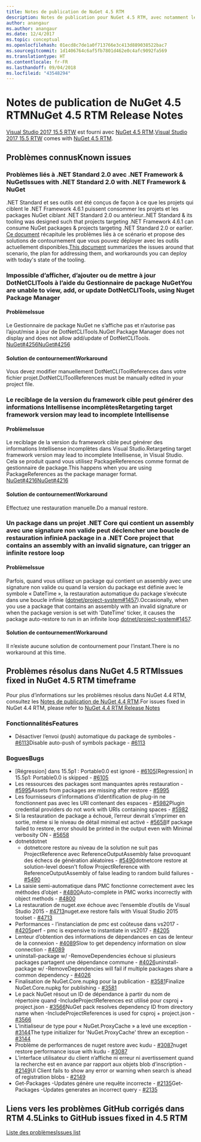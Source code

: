 ```yaml
---
title: Notes de publication de NuGet 4.5 RTM
description: Notes de publication pour NuGet 4.5 RTM, avec notamment les problèmes connus, les correctifs de bogues, les fonctionnalités ajoutées et les DCR.
author: anangaur
ms.author: anangaur
ms.date: 12/4/2017
ms.topic: conceptual
ms.openlocfilehash: 01ecd8c7de1a0f713766e3c413d889038522bac7
ms.sourcegitcommit: 1d1406764c6af5fb7801d462e0c4afc9092fa569
ms.translationtype: HT
ms.contentlocale: fr-FR
ms.lasthandoff: 09/04/2018
ms.locfileid: "43548294"
---
```

# <a name="nuget-45-rtm-release-notes"></a><span data-ttu-id="e46b3-103">Notes de publication de NuGet 4.5 RTM</span><span class="sxs-lookup"><span data-stu-id="e46b3-103">NuGet 4.5 RTM Release Notes</span></span>

<span data-ttu-id="e46b3-104">[Visual Studio 2017 15.5 RTW](https://www.visualstudio.com/news/releasenotes/vs2017-relnotes) est fourni avec [NuGet 4.5 RTM](https://dist.nuget.org/win-x86-commandline/v4.5.0/nuget.exe).</span><span class="sxs-lookup"><span data-stu-id="e46b3-104">[Visual Studio 2017 15.5 RTW](https://www.visualstudio.com/news/releasenotes/vs2017-relnotes) comes with [NuGet 4.5 RTM](https://dist.nuget.org/win-x86-commandline/v4.5.0/nuget.exe).</span></span>

## <a name="known-issues"></a><span data-ttu-id="e46b3-105">Problèmes connus</span><span class="sxs-lookup"><span data-stu-id="e46b3-105">Known issues</span></span>

### <a name="issues-with-net-standard-20-with-net-framework--nuget"></a><span data-ttu-id="e46b3-106">Problèmes liés à .NET Standard 2.0 avec .NET Framework & NuGet</span><span class="sxs-lookup"><span data-stu-id="e46b3-106">Issues with .NET Standard 2.0 with .NET Framework & NuGet</span></span> 

<span data-ttu-id="e46b3-107">.NET Standard et ses outils ont été conçus de façon à ce que les projets qui ciblent le .NET Framework 4.6.1 puissent consommer les projets et les packages NuGet ciblant .NET Standard 2.0 ou antérieur.</span><span class="sxs-lookup"><span data-stu-id="e46b3-107">.NET Standard & its tooling was designed such that projects targeting .NET Framework 4.6.1 can consume NuGet packages & projects targeting .NET Standard 2.0 or earlier.</span></span> <span data-ttu-id="e46b3-108">[Ce document](https://github.com/dotnet/standard/issues/481) récapitule les problèmes liés à ce scénario et propose des solutions de contournement que vous pouvez déployer avec les outils actuellement disponibles.</span><span class="sxs-lookup"><span data-stu-id="e46b3-108">[This document](https://github.com/dotnet/standard/issues/481) summarizes the issues around that scenario, the plan for addressing them, and workarounds you can deploy with today's state of the tooling.</span></span>

### <a name="you-are-unable-to-view-add-or-update-dotnetclitools-using-nuget-package-manager"></a><span data-ttu-id="e46b3-109">Impossible d’afficher, d’ajouter ou de mettre à jour DotNetCLITools à l’aide du Gestionnaire de package NuGet</span><span class="sxs-lookup"><span data-stu-id="e46b3-109">You are unable to view, add, or update DotNetCLITools, using Nuget Package Manager</span></span>

#### <a name="issue"></a><span data-ttu-id="e46b3-110">Problème</span><span class="sxs-lookup"><span data-stu-id="e46b3-110">Issue</span></span>

<span data-ttu-id="e46b3-111">Le Gestionnaire de package NuGet ne s’affiche pas et n’autorise pas l’ajout/mise à jour de DotNetCLITools.</span><span class="sxs-lookup"><span data-stu-id="e46b3-111">NuGet Package Manager does not display and does not allow add/update of DotNetCLITools.</span></span> [<span data-ttu-id="e46b3-112">NuGet#4256</span><span class="sxs-lookup"><span data-stu-id="e46b3-112">NuGet#4256</span></span>](https://github.com/NuGet/Home/issues/4256)

#### <a name="workaround"></a><span data-ttu-id="e46b3-113">Solution de contournement</span><span class="sxs-lookup"><span data-stu-id="e46b3-113">Workaround</span></span>

<span data-ttu-id="e46b3-114">Vous devez modifier manuellement DotNetCLIToolReferences dans votre fichier projet.</span><span class="sxs-lookup"><span data-stu-id="e46b3-114">DotNetCLIToolReferences must be manually edited in your project file.</span></span>

### <a name="retargeting-target-framework-version-may-lead-to-incomplete-intellisense"></a><span data-ttu-id="e46b3-115">Le reciblage de la version du framework cible peut générer des informations Intellisense incomplètes</span><span class="sxs-lookup"><span data-stu-id="e46b3-115">Retargeting target framework version may lead to incomplete Intellisense</span></span>

#### <a name="issue"></a><span data-ttu-id="e46b3-116">Problème</span><span class="sxs-lookup"><span data-stu-id="e46b3-116">Issue</span></span>

<span data-ttu-id="e46b3-117">Le reciblage de la version du framework cible peut générer des informations Intellisense incomplètes dans Visual Studio.</span><span class="sxs-lookup"><span data-stu-id="e46b3-117">Retargeting target framework version may lead to incomplete Intellisense, in Visual Studio.</span></span> <span data-ttu-id="e46b3-118">Cela se produit quand vous utilisez PackageReferences comme format de gestionnaire de package.</span><span class="sxs-lookup"><span data-stu-id="e46b3-118">This happens when you are using PackageReferences as the package manager format.</span></span> [<span data-ttu-id="e46b3-119">NuGet#4216</span><span class="sxs-lookup"><span data-stu-id="e46b3-119">NuGet#4216</span></span>](https://github.com/NuGet/Home/issues/4216)

#### <a name="workaround"></a><span data-ttu-id="e46b3-120">Solution de contournement</span><span class="sxs-lookup"><span data-stu-id="e46b3-120">Workaround</span></span>

<span data-ttu-id="e46b3-121">Effectuez une restauration manuelle.</span><span class="sxs-lookup"><span data-stu-id="e46b3-121">Do a manual restore.</span></span>

### <a name="a-package-in-a-net-core-project-that-contains-an-assembly-with-an-invalid-signature-can-trigger-an-infinite-restore-loop"></a><span data-ttu-id="e46b3-122">Un package dans un projet .NET Core qui contient un assembly avec une signature non valide peut déclencher une boucle de restauration infinie</span><span class="sxs-lookup"><span data-stu-id="e46b3-122">A package in a .NET Core project that contains an assembly with an invalid signature, can trigger an infinite restore loop</span></span>

#### <a name="issue"></a><span data-ttu-id="e46b3-123">Problème</span><span class="sxs-lookup"><span data-stu-id="e46b3-123">Issue</span></span>

<span data-ttu-id="e46b3-124">Parfois, quand vous utilisez un package qui contient un assembly avec une signature non valide ou quand la version du package est définie avec le symbole « DateTime », la restauration automatique du package s’exécute dans une boucle infinie ([dotnet/project-system#1457](https://github.com/dotnet/project-system/issues/1457)).</span><span class="sxs-lookup"><span data-stu-id="e46b3-124">Occasionally, when you use a package that contains an assembly with an invalid signature or when the package version is set with 'DateTime' ticker, it causes the package auto-restore to run in an infinite loop [dotnet/project-system#1457](https://github.com/dotnet/project-system/issues/1457).</span></span>

#### <a name="workaround"></a><span data-ttu-id="e46b3-125">Solution de contournement</span><span class="sxs-lookup"><span data-stu-id="e46b3-125">Workaround</span></span>

<span data-ttu-id="e46b3-126">Il n’existe aucune solution de contournement pour l’instant.</span><span class="sxs-lookup"><span data-stu-id="e46b3-126">There is no workaround at this time.</span></span>

## <a name="issues-fixed-in-nuget-45-rtm-timeframe"></a><span data-ttu-id="e46b3-127">Problèmes résolus dans NuGet 4.5 RTM</span><span class="sxs-lookup"><span data-stu-id="e46b3-127">Issues fixed in NuGet 4.5 RTM timeframe</span></span>

<span data-ttu-id="e46b3-128">Pour plus d’informations sur les problèmes résolus dans NuGet 4.4 RTM, consultez les [Notes de publication de NuGet 4.4 RTM](../release-notes/nuget-4.4-RTM.md).</span><span class="sxs-lookup"><span data-stu-id="e46b3-128">For issues fixed in NuGet 4.4 RTM, please refer to [NuGet 4.4 RTM Release Notes](../release-notes/nuget-4.4-RTM.md)</span></span> 

### <a name="features"></a><span data-ttu-id="e46b3-129">Fonctionnalités</span><span class="sxs-lookup"><span data-stu-id="e46b3-129">Features</span></span>

- <span data-ttu-id="e46b3-130">Désactiver l’envoi (push) automatique du package de symboles - [#6113](https://github.com/NuGet/Home/issues/6113)</span><span class="sxs-lookup"><span data-stu-id="e46b3-130">Disable auto-push of symbols package - [#6113](https://github.com/NuGet/Home/issues/6113)</span></span>

### <a name="bugs"></a><span data-ttu-id="e46b3-131">Bogues</span><span class="sxs-lookup"><span data-stu-id="e46b3-131">Bugs</span></span>

- <span data-ttu-id="e46b3-132">[Régression] dans 15.5p1 : Portable0.0 est ignoré - [#6105](https://github.com/NuGet/Home/issues/6105)</span><span class="sxs-lookup"><span data-stu-id="e46b3-132">[Regression] in 15.5p1: Portable0.0 is skipped - [#6105](https://github.com/NuGet/Home/issues/6105)</span></span>
- <span data-ttu-id="e46b3-133">Les ressources des packages sont manquantes après restauration - [#5995](https://github.com/NuGet/Home/issues/5995)</span><span class="sxs-lookup"><span data-stu-id="e46b3-133">Assets from packages are missing after restore - [#5995](https://github.com/NuGet/Home/issues/5995)</span></span>
- <span data-ttu-id="e46b3-134">Les fournisseurs d’informations d’identification de plug-in ne fonctionnent pas avec les URI contenant des espaces - [#5982](https://github.com/NuGet/Home/issues/5982)</span><span class="sxs-lookup"><span data-stu-id="e46b3-134">Plugin credential providers do not work with URIs containing spaces - [#5982](https://github.com/NuGet/Home/issues/5982)</span></span>
- <span data-ttu-id="e46b3-135">Si la restauration de package a échoué, l’erreur devrait s’imprimer en sortie, même si le niveau de détail minimal est activé - [#5658](https://github.com/NuGet/Home/issues/5658)</span><span class="sxs-lookup"><span data-stu-id="e46b3-135">If package failed to restore, error should be printed in the output even with Minimal verbosity ON - [#5658](https://github.com/NuGet/Home/issues/5658)</span></span>
- <span data-ttu-id="e46b3-136">dotnet</span><span class="sxs-lookup"><span data-stu-id="e46b3-136">dotnet</span></span>
  - <span data-ttu-id="e46b3-137">dotnetcore restore au niveau de la solution ne suit pas ProjectReference avec ReferenceOutputAssembly false provoquant des échecs de génération aléatoires - [#5490](https://github.com/NuGet/Home/issues/5490)</span><span class="sxs-lookup"><span data-stu-id="e46b3-137">dotnetcore restore at solution-level doesn't follow ProjectReference with ReferenceOutputAssembly of false leading to random build failures - [#5490](https://github.com/NuGet/Home/issues/5490)</span></span>
- <span data-ttu-id="e46b3-138">La saisie semi-automatique dans PMC fonctionne correctement avec les méthodes d’objet - [#4800](https://github.com/NuGet/Home/issues/4800)</span><span class="sxs-lookup"><span data-stu-id="e46b3-138">Auto-complete in PMC works incorrectly with object methods - [#4800](https://github.com/NuGet/Home/issues/4800)</span></span>
- <span data-ttu-id="e46b3-139">La restauration de nuget.exe échoue avec l’ensemble d’outils de Visual Studio 2015 - [#4713](https://github.com/NuGet/Home/issues/4713)</span><span class="sxs-lookup"><span data-stu-id="e46b3-139">nuget.exe restore fails with Visual Studio 2015 toolset - [#4713](https://github.com/NuGet/Home/issues/4713)</span></span>
- <span data-ttu-id="e46b3-140">Performances - l’instanciation de pmc est coûteuse dans vs2017 - [#4205](https://github.com/NuGet/Home/issues/4205)</span><span class="sxs-lookup"><span data-stu-id="e46b3-140">perf - pmc is expensive to instantiate in vs2017 - [#4205](https://github.com/NuGet/Home/issues/4205)</span></span>
- <span data-ttu-id="e46b3-141">Lenteur d’obtention des informations de dépendances en cas de lenteur de la connexion - [#4089](https://github.com/NuGet/Home/issues/4089)</span><span class="sxs-lookup"><span data-stu-id="e46b3-141">Slow to get dependency information on slow connection - [#4089](https://github.com/NuGet/Home/issues/4089)</span></span>
- <span data-ttu-id="e46b3-142">uninstall-package w/ -RemoveDependencies échoue si plusieurs packages partagent une dépendance commune - [#4026](https://github.com/NuGet/Home/issues/4026)</span><span class="sxs-lookup"><span data-stu-id="e46b3-142">uninstall-package w/ -RemoveDependencies will fail if multiple packages share a common dependency - [#4026](https://github.com/NuGet/Home/issues/4026)</span></span>
- <span data-ttu-id="e46b3-143">Finalisation de NuGet.Core.nupkg pour la publication - [#3581](https://github.com/NuGet/Home/issues/3581)</span><span class="sxs-lookup"><span data-stu-id="e46b3-143">Finalize NuGet.Core.nupkg for publishing - [#3581](https://github.com/NuGet/Home/issues/3581)</span></span>
- <span data-ttu-id="e46b3-144">Le pack NuGet résout un ID de dépendance à partir du nom de répertoire quand -IncludeProjectReferences est utilisé pour csproj + project.json - [#3566](https://github.com/NuGet/Home/issues/3566)</span><span class="sxs-lookup"><span data-stu-id="e46b3-144">NuGet pack resolves dependency ID from directory name when -IncludeProjectReferences is used for csproj + project.json - [#3566](https://github.com/NuGet/Home/issues/3566)</span></span>
- <span data-ttu-id="e46b3-145">L’initialiseur de type pour « NuGet.ProxyCache » a levé une exception - [#3144](https://github.com/NuGet/Home/issues/3144)</span><span class="sxs-lookup"><span data-stu-id="e46b3-145">The type initializer for 'NuGet.ProxyCache' threw an exception - [#3144](https://github.com/NuGet/Home/issues/3144)</span></span>
- <span data-ttu-id="e46b3-146">Problème de performances de nuget restore avec kudu - [#3087](https://github.com/NuGet/Home/issues/3087)</span><span class="sxs-lookup"><span data-stu-id="e46b3-146">nuget restore performance issue with kudu - [#3087](https://github.com/NuGet/Home/issues/3087)</span></span>
- <span data-ttu-id="e46b3-147">L’interface utilisateur du client n’affiche ni erreur ni avertissement quand la recherche est en avance par rapport aux objets blob d’inscription - [#2149](https://github.com/NuGet/Home/issues/2149)</span><span class="sxs-lookup"><span data-stu-id="e46b3-147">UI Client fails to show any error or warning when search is ahead of registration blobs - [#2149](https://github.com/NuGet/Home/issues/2149)</span></span>
- <span data-ttu-id="e46b3-148">Get-Packages -Updates génère une requête incorrecte - [#2135](https://github.com/NuGet/Home/issues/2135)</span><span class="sxs-lookup"><span data-stu-id="e46b3-148">Get-Packages -Updates generates an incorrect query - [#2135](https://github.com/NuGet/Home/issues/2135)</span></span>

## <a name="links-to-github-issues-fixed-in-45-rtm"></a><span data-ttu-id="e46b3-149">Liens vers les problèmes GitHub corrigés dans RTM 4.5</span><span class="sxs-lookup"><span data-stu-id="e46b3-149">Links to GitHub issues fixed in 4.5 RTM</span></span>

[<span data-ttu-id="e46b3-150">Liste des problèmes</span><span class="sxs-lookup"><span data-stu-id="e46b3-150">Issues list</span></span>](https://github.com/NuGet/Home/issues?q=is%3Aissue+milestone%3A4.5+is%3Aclosed)
